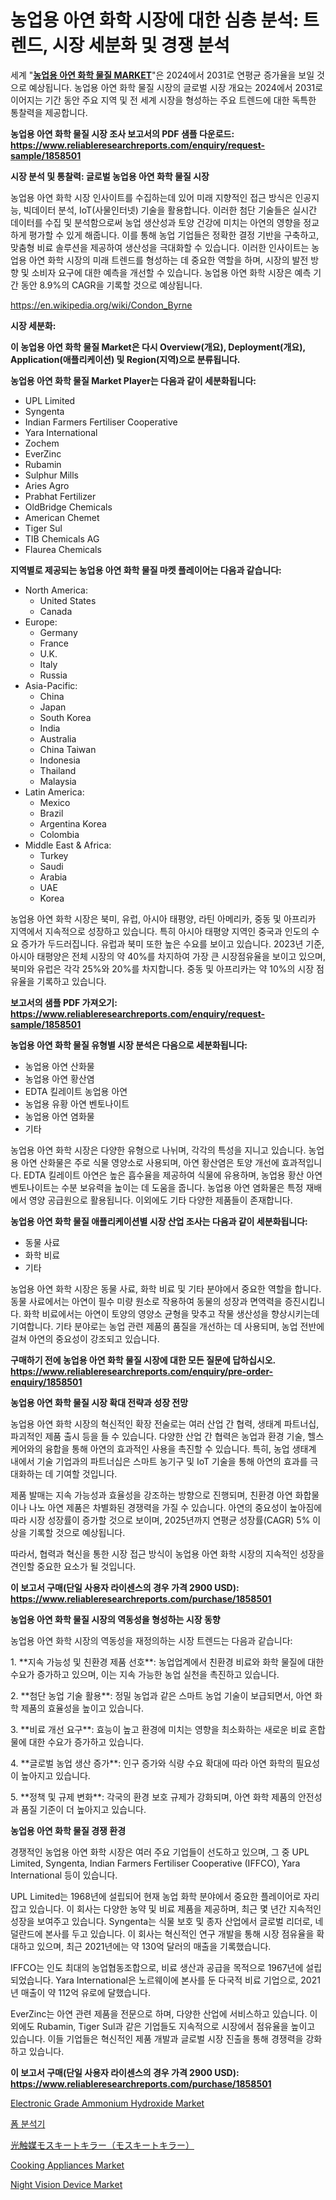 <p><h1>농업용 아연 화학 시장에 대한 심층 분석: 트렌드, 시장 세분화 및 경쟁 분석</h1></p><p>세계 "<strong><a href="https://www.reliableresearchreports.com/agricultural-grade-zinc-chemical-r1858501">농업용 아연 화학 물질 MARKET</a></strong>"은 2024에서 2031로 연평균 증가율을 보일 것으로 예상됩니다. 농업용 아연 화학 물질 시장의 글로벌 시장 개요는 2024에서 2031로 이어지는 기간 동안 주요 지역 및 전 세계 시장을 형성하는 주요 트렌드에 대한 독특한 통찰력을 제공합니다.</p>
<p><strong>농업용 아연 화학 물질 시장 조사 보고서의 PDF 샘플 다운로드: <a href="https://www.reliableresearchreports.com/enquiry/request-sample/1858501">https://www.reliableresearchreports.com/enquiry/request-sample/1858501</a></strong></p>
<p><strong>시장 분석 및 통찰력: 글로벌 농업용 아연 화학 물질 시장</strong></p>
<p><p>농업용 아연 화학 시장 인사이트를 수집하는데 있어 미래 지향적인 접근 방식은 인공지능, 빅데이터 분석, IoT(사물인터넷) 기술을 활용합니다. 이러한 첨단 기술들은 실시간 데이터를 수집 및 분석함으로써 농업 생산성과 토양 건강에 미치는 아연의 영향을 정교하게 평가할 수 있게 해줍니다. 이를 통해 농업 기업들은 정확한 결정 기반을 구축하고, 맞춤형 비료 솔루션을 제공하여 생산성을 극대화할 수 있습니다. 이러한 인사이트는 농업용 아연 화학 시장의 미래 트렌드를 형성하는 데 중요한 역할을 하며, 시장의 발전 방향 및 소비자 요구에 대한 예측을 개선할 수 있습니다. 농업용 아연 화학 시장은 예측 기간 동안 8.9%의 CAGR을 기록할 것으로 예상됩니다.</p></p>
<p><a href="%7CAUTHORITHY_DOMAIN_URL%7C">https://en.wikipedia.org/wiki/Condon_Byrne</a></p>
<p><strong>시장 세분화:</strong></p>
<p><strong>이 농업용 아연 화학 물질 Market은 다시 Overview(개요), Deployment(개요), Application(애플리케이션) 및 Region(지역)으로 분류됩니다.</strong></p>
<p><strong>농업용 아연 화학 물질 Market Player는 다음과 같이 세분화됩니다:</strong></p>
<p><ul><li>UPL Limited</li><li>Syngenta</li><li>Indian Farmers Fertiliser Cooperative</li><li>Yara International</li><li>Zochem</li><li>EverZinc</li><li>Rubamin</li><li>Sulphur Mills</li><li>Aries Agro</li><li>Prabhat Fertilizer</li><li>OldBridge Chemicals</li><li>American Chemet</li><li>Tiger Sul</li><li>TIB Chemicals AG</li><li>Flaurea Chemicals</li></ul></p>
<p><strong>지역별로 제공되는 농업용 아연 화학 물질 마켓 플레이어는 다음과 같습니다:</strong></p>
<p><ul>
    <li>
        North America:
        <ul>
            <li>United States</li>
            <li>Canada</li>
        </ul>
    </li>
    <li>
        Europe:
        <ul>
            <li>Germany</li>
            <li>France</li>
            <li>U.K.</li>
            <li>Italy</li>
            <li>Russia</li>
        </ul>
    </li>
    <li>
        Asia-Pacific:
        <ul>
            <li>China</li>
            <li>Japan</li>
            <li>South Korea</li>
            <li>India</li>
            <li>Australia</li>
            <li>China Taiwan</li>
            <li>Indonesia</li>
            <li>Thailand</li>
            <li>Malaysia</li>
        </ul>
    </li>
    <li>
        Latin America:
        <ul>
            <li>Mexico</li>
            <li>Brazil</li>
            <li>Argentina Korea</li>
            <li>Colombia</li>
        </ul>
    </li>
    <li>
        Middle East & Africa:
        <ul>
            <li>Turkey</li>
            <li>Saudi</li>
            <li>Arabia</li>
            <li>UAE</li>
            <li>Korea</li>
        </ul>
    </li>
    </ul></p>
<p><p>농업용 아연 화학 시장은 북미, 유럽, 아시아 태평양, 라틴 아메리카, 중동 및 아프리카 지역에서 지속적으로 성장하고 있습니다. 특히 아시아 태평양 지역인 중국과 인도의 수요 증가가 두드러집니다. 유럽과 북미 또한 높은 수요를 보이고 있습니다. 2023년 기준, 아시아 태평양은 전체 시장의 약 40%를 차지하여 가장 큰 시장점유율을 보이고 있으며, 북미와 유럽은 각각 25%와 20%를 차지합니다. 중동 및 아프리카는 약 10%의 시장 점유율을 기록하고 있습니다.</p></p>
<p><strong>보고서의 샘플 PDF 가져오기: <a href="https://www.reliableresearchreports.com/enquiry/request-sample/1858501">https://www.reliableresearchreports.com/enquiry/request-sample/1858501</a></strong></p>
<p><strong>농업용 아연 화학 물질 유형별 시장 분석은 다음으로 세분화됩니다:</strong></p>
<p><ul><li>농업용 아연 산화물</li><li>농업용 아연 황산염</li><li>EDTA 킬레이트 농업용 아연</li><li>농업용 유황 아연 벤토나이트</li><li>농업용 아연 염화물</li><li>기타</li></ul></p>
<p><p>농업용 아연 화학 시장은 다양한 유형으로 나뉘며, 각각의 특성을 지니고 있습니다. 농업용 아연 산화물은 주로 식물 영양소로 사용되며, 아연 황산염은 토양 개선에 효과적입니다. EDTA 킬레이트 아연은 높은 흡수율을 제공하여 식물에 유용하며, 농업용 황산 아연 벤토나이트는 수분 보유력을 높이는 데 도움을 줍니다. 농업용 아연 염화물은 특정 재배에서 영양 공급원으로 활용됩니다. 이외에도 기타 다양한 제품들이 존재합니다.</p></p>
<p><strong>농업용 아연 화학 물질 애플리케이션별 시장 산업 조사는 다음과 같이 세분화됩니다:</strong></p>
<p><ul><li>동물 사료</li><li>화학 비료</li><li>기타</li></ul></p>
<p><p>농업용 아연 화학 시장은 동물 사료, 화학 비료 및 기타 분야에서 중요한 역할을 합니다. 동물 사료에서는 아연이 필수 미량 원소로 작용하여 동물의 성장과 면역력을 증진시킵니다. 화학 비료에서는 아연이 토양의 영양소 균형을 맞추고 작물 생산성을 향상시키는데 기여합니다. 기타 분야로는 농업 관련 제품의 품질을 개선하는 데 사용되며, 농업 전반에 걸쳐 아연의 중요성이 강조되고 있습니다.</p></p>
<p><strong>구매하기 전에 농업용 아연 화학 물질 시장에 대한 모든 질문에 답하십시오. <a href="https://www.reliableresearchreports.com/enquiry/pre-order-enquiry/1858501">https://www.reliableresearchreports.com/enquiry/pre-order-enquiry/1858501</a></strong></p>
<p><strong>농업용 아연 화학 물질 시장 확대 전략과 성장 전망</strong></p>
<p><p>농업용 아연 화학 시장의 혁신적인 확장 전술로는 여러 산업 간 협력, 생태계 파트너십, 파괴적인 제품 출시 등을 들 수 있습니다. 다양한 산업 간 협력은 농업과 환경 기술, 헬스케어와의 융합을 통해 아연의 효과적인 사용을 촉진할 수 있습니다. 특히, 농업 생태계 내에서 기술 기업과의 파트너십은 스마트 농기구 및 IoT 기술을 통해 아연의 효과를 극대화하는 데 기여할 것입니다.</p><p>제품 발매는 지속 가능성과 효율성을 강조하는 방향으로 진행되며, 친환경 아연 화합물이나 나노 아연 제품은 차별화된 경쟁력을 가질 수 있습니다. 아연의 중요성이 높아짐에 따라 시장 성장률이 증가할 것으로 보이며, 2025년까지 연평균 성장률(CAGR) 5% 이상을 기록할 것으로 예상됩니다.</p><p>따라서, 협력과 혁신을 통한 시장 접근 방식이 농업용 아연 화학 시장의 지속적인 성장을 견인할 중요한 요소가 될 것입니다.</p></p>
<p><strong>이 보고서 구매(단일 사용자 라이센스의 경우 가격 2900 USD): <a href="https://www.reliableresearchreports.com/purchase/1858501">https://www.reliableresearchreports.com/purchase/1858501</a></strong></p>
<p><strong>농업용 아연 화학 물질 시장의 역동성을 형성하는 시장 동향</strong></p>
<p><p>농업용 아연 화학 시장의 역동성을 재정의하는 시장 트렌드는 다음과 같습니다:</p><p>1. **지속 가능성 및 친환경 제품 선호**: 농업업계에서 친환경 비료와 화학 물질에 대한 수요가 증가하고 있으며, 이는 지속 가능한 농업 실천을 촉진하고 있습니다.</p><p>2. **첨단 농업 기술 활용**: 정밀 농업과 같은 스마트 농업 기술이 보급되면서, 아연 화학 제품의 효율성을 높이고 있습니다.</p><p>3. **비료 개선 요구**: 효능이 높고 환경에 미치는 영향을 최소화하는 새로운 비료 혼합물에 대한 수요가 증가하고 있습니다.</p><p>4. **글로벌 농업 생산 증가**: 인구 증가와 식량 수요 확대에 따라 아연 화학의 필요성이 높아지고 있습니다.</p><p>5. **정책 및 규제 변화**: 각국의 환경 보호 규제가 강화되며, 아연 화학 제품의 안전성과 품질 기준이 더 높아지고 있습니다.</p></p>
<p><strong>농업용 아연 화학 물질 경쟁 환경</strong></p>
<p><p>경쟁적인 농업용 아연 화학 시장은 여러 주요 기업들이 선도하고 있으며, 그 중 UPL Limited, Syngenta, Indian Farmers Fertiliser Cooperative (IFFCO), Yara International 등이 있습니다.</p><p>UPL Limited는 1968년에 설립되어 현재 농업 화학 분야에서 중요한 플레이어로 자리 잡고 있습니다. 이 회사는 다양한 농약 및 비료 제품을 제공하며, 최근 몇 년간 지속적인 성장을 보여주고 있습니다. Syngenta는 식물 보호 및 종자 산업에서 글로벌 리더로, 네덜란드에 본사를 두고 있습니다. 이 회사는 혁신적인 연구 개발을 통해 시장 점유율을 확대하고 있으며, 최근 2021년에는 약 130억 달러의 매출을 기록했습니다.</p><p>IFFCO는 인도 최대의 농업협동조합으로, 비료 생산과 공급을 목적으로 1967년에 설립되었습니다. Yara International은 노르웨이에 본사를 둔 다국적 비료 기업으로, 2021년 매출이 약 112억 유로에 달했습니다. </p><p>EverZinc는 아연 관련 제품을 전문으로 하며, 다양한 산업에 서비스하고 있습니다. 이 외에도 Rubamin, Tiger Sul과 같은 기업들도 지속적으로 시장에서 점유율을 높이고 있습니다. 이들 기업들은 혁신적인 제품 개발과 글로벌 시장 진출을 통해 경쟁력을 강화하고 있습니다.</p></p>
<p><strong>이 보고서 구매(단일 사용자 라이센스의 경우 가격 2900 USD): <a href="https://www.reliableresearchreports.com/purchase/1858501">https://www.reliableresearchreports.com/purchase/1858501</a></strong></p>
<p><p><a href="https://issuu.com/reportprime-2/docs/electronic-grade-ammonium-hydroxide_3e0390b55746c4">Electronic Grade Ammonium Hydroxide Market</a></p><p><a href="https://github.com/laholand/Market-Research-Report-List-6/blob/main/2729000108302.md">폼 분석기</a></p><p><a href="https://github.com/mohamedbakry57/Market-Research-Report-List-6/blob/main/988463787408.md">光触媒モスキートキラー（モスキートキラー）</a></p><p><a href="https://issuu.com/reportprime-2/docs/cooking-appliances-market-size-2030_ede062a5bd9447">Cooking Appliances Market</a></p><p><a href="https://medium.com/@m.muhlisin.sin_83756/future-of-innovation-global-night-vision-device-market-growth-and-opportunities-2024-2031-312edfb086da">Night Vision Device Market</a></p></p>
